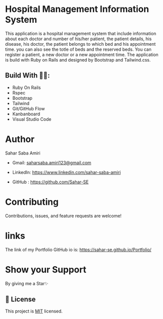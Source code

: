 # Hospital Management Information System

This application is a hospital management system that include information about each doctor and number of his/her patient, the patient details, his disease, his doctor, the patient belongs to which bed and his appointment time. you can also see the totle of beds and the reserved beds. You can register a patient, a new doctor or a new appointment time. The application is build with Ruby on Rails and designed by Bootstrap and Tailwind.css.


## Build With 👩‍🔧:
- Ruby On Rails
- Rspec
- Bootstrap
- Tailwind
- Git/GitHub Flow
- Kanbanboard
- Visual Studio Code

# Author
Sahar Saba Amiri

 - Gmail: saharsaba.amiri123@gmail.com
 
 - LinkedIn: https://www.linkedin.com/sahar-saba-amiri
 
 - GitHub : https://github.com/Sahar-SE

# Contributing
Contributions, issues, and feature requests are welcome!

# links
The link of my Portfolio GitHub io is:  https://sahar-se.github.io/Portfolio/

# Show your Support
By giving me a Star✨

## 📝 License

This project is [MIT](./MIT.md) licensed.

